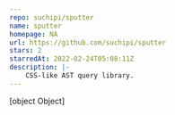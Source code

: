 ```yaml
---
repo: suchipi/sputter
name: sputter
homepage: NA
url: https://github.com/suchipi/sputter
stars: 2
starredAt: 2022-02-24T05:08:11Z
description: |-
    CSS-like AST query library.
---
```


[object Object]
